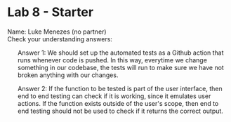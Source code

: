# Lab 8 - Starter
Name: Luke Menezes (no partner)
<br>
Check your understanding answers: <br>
<ol> Answer 1: We should set up the automated tests as a Github action that runs whenever code is pushed. In this way, everytime we change something in our codebase, the tests will run to make sure we have not broken anything with our changes. </ol>
<ol> Answer 2: If the function to be tested is part of the user interface, then end to end testing can check if it is working, since it emulates user actions. If the function exists outside of the user's scope, then end to end testing should not be used to check if it returns the correct output.  </ol>